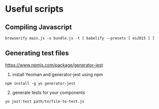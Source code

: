 # Useful scripts
## Compiling Javascript
```
browserify main.js -o bundle.js -t [ babelify --presets [ es2015 ] ]
```
## Generating test files
https://www.npmjs.com/package/generator-jest

1. install Yeoman and generator-jest using npm
```
npm install -g yo generator-jest
```
2. generate tests for your components
```
yo jest:test path/to/file-to-test.js
```